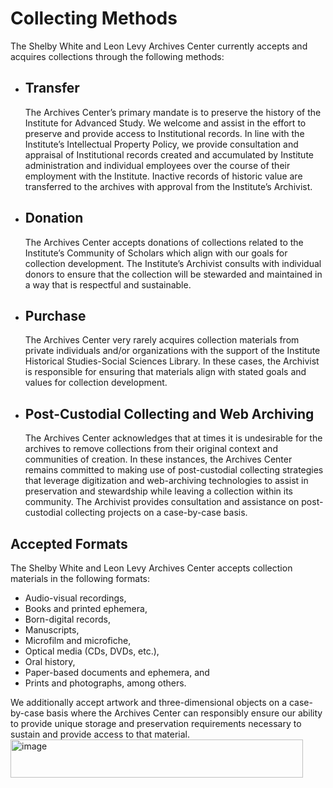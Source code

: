 <h1>Collecting Methods</h1>
<p>The Shelby White and Leon Levy Archives Center currently accepts and acquires collections through the following methods:</p> 
<ul>
<li><h2>Transfer</h2>
<p>The Archives Center’s primary mandate is to preserve the history of the Institute for Advanced Study. We welcome and assist in the effort to preserve and provide access to Institutional records. In line with the Institute’s Intellectual Property Policy, we provide consultation and appraisal of Institutional records created and accumulated by Institute administration and individual employees over the course of their employment with the Institute. Inactive records of historic value are transferred to the archives with approval from the Institute’s Archivist. 
</p></li>
<li><h2>Donation</h2>
<p>The Archives Center accepts donations of collections related to the Institute’s Community of Scholars which align with our goals for collection development. The Institute’s Archivist consults with individual donors to ensure that the collection will be stewarded and maintained in a way that is respectful and sustainable. 
</p>
</li>
<li><h2>Purchase</h2>
<p>The Archives Center very rarely acquires collection materials from private individuals and/or organizations with the support of the Institute Historical Studies-Social Sciences Library. In these cases, the Archivist is responsible for ensuring that materials align with stated goals and values for collection development.
</p></li>
<li><h2>Post-Custodial Collecting and Web Archiving</h2>
<p>The Archives Center acknowledges that at times it is undesirable for the archives to remove collections from their original context and communities of creation. In these instances, the Archives Center remains committed to making use of post-custodial collecting strategies that leverage digitization and web-archiving technologies to assist in preservation and stewardship while leaving a collection within its community. The Archivist provides consultation and assistance on post-custodial collecting projects on a case-by-case basis. </p>
</li>
</ul>

<h2>Accepted Formats</h2>
<p>The Shelby White and Leon Levy Archives Center accepts collection materials in the following formats:</p>
<ul>
<li>Audio-visual recordings,</li> 
<li>Books and printed ephemera,</li> 
<li>Born-digital records,</li> 
<li>Manuscripts,</li> 
<li>Microfilm and microfiche,</li>
<li>Optical media (CDs, DVDs, etc.),</li> 
<li>Oral history,</li> 
<li>Paper-based documents and ephemera, and
<li>Prints and photographs, among others.</li> 
</ul>
<p>We additionally accept artwork and three-dimensional objects on a case-by-case basis where the Archives Center can responsibly ensure our ability to provide unique storage and preservation requirements necessary to sustain and provide access to that material.<img width="468" height="61" alt="image" src="https://github.com/user-attachments/assets/0fd9f581-cc6e-4000-be88-1cb92da09f59" />
</p>

